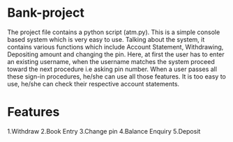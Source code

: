 
# Bank-project

The project file contains a python script (atm.py). This is a simple console based system which is very easy to use. 
Talking about the system, it contains various functions which include Account Statement, Withdrawing, Depositing amount and changing the pin.
Here, at first the user has to enter an existing username, when the username matches the system proceed toward the next procedure i.e asking pin number. When a user passes all these sign-in procedures, he/she can use all those features. 
It is too easy to use, he/she can check their respective account statements.

# Features
1.Withdraw
2.Book Entry
3.Change pin
4.Balance Enquiry
5.Deposit
